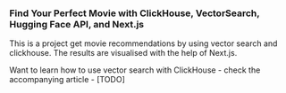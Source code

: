 ### Find Your Perfect Movie with ClickHouse, VectorSearch, Hugging Face API, and Next.js

This is a project get movie recommendations by using vector search and clickhouse. The results are visualised with the help of Next.js.

Want to learn how to use vector search with ClickHouse - check the accompanying article - [TODO]
